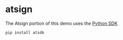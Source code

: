 # atsign

The Atsign portion of this demo uses the [Python SDK](https://github.com/atsign-foundation/at_python)

```
pip install atsdk
```